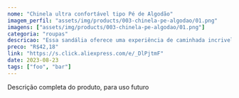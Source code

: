 ```yaml
---
nome: "Chinela ultra confortável tipo Pé de Algodão"
imagem_perfil: "assets/img/products/003-chinela-pe-algodao/01.png"
imagens: ["assets/img/products/003-chinela-pe-algodao/01.png"]
categoria: "roupas"
descricao: "Essa sandália oferece uma experiência de caminhada incrivelmente suave e confortável, tornando cada passo uma sensação de bem-estar. Dê o conforto máximo aos seus pés"
preco: "R$42,18"
link: "https://s.click.aliexpress.com/e/_DlPjtmF"
date: 2023-08-23
tags: ["foo", "bar"]
---
```

Descrição completa do produto, para uso futuro



